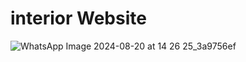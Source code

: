 # interior Website


![WhatsApp Image 2024-08-20 at 14 26 25_3a9756ef](https://github.com/user-attachments/assets/68b801e7-59fa-4c26-bb0e-9cbbd51d7397)
